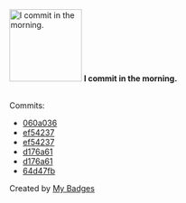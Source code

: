 <img src="https://my-badges.github.io/my-badges/morning-commits.png" alt="I commit in the morning." title="I commit in the morning." width="128">
<strong>I commit in the morning.</strong>
<br><br>

Commits:

- <a href="https://github.com/aristanetworks/j2lint/commit/060a036b37dfb63273b5b2f96aab2e7e479e62f5">060a036</a>
- <a href="https://github.com/gmuloc/j2lint/commit/ef5423735bf9ece45df096c2358966df3ce9ba11">ef54237</a>
- <a href="https://github.com/aristanetworks/j2lint/commit/ef5423735bf9ece45df096c2358966df3ce9ba11">ef54237</a>
- <a href="https://github.com/gmuloc/j2lint/commit/d176a618dfbb2394c033eff380944e1e423ab36c">d176a61</a>
- <a href="https://github.com/aristanetworks/j2lint/commit/d176a618dfbb2394c033eff380944e1e423ab36c">d176a61</a>
- <a href="https://github.com/gmuloc/j2lint/commit/64d47fbfe8b13afc168287c27731352a17cc1244">64d47fb</a>


Created by <a href="https://github.com/my-badges/my-badges">My Badges</a>